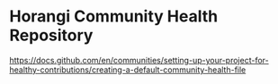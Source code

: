 # Horangi Community Health Repository

https://docs.github.com/en/communities/setting-up-your-project-for-healthy-contributions/creating-a-default-community-health-file